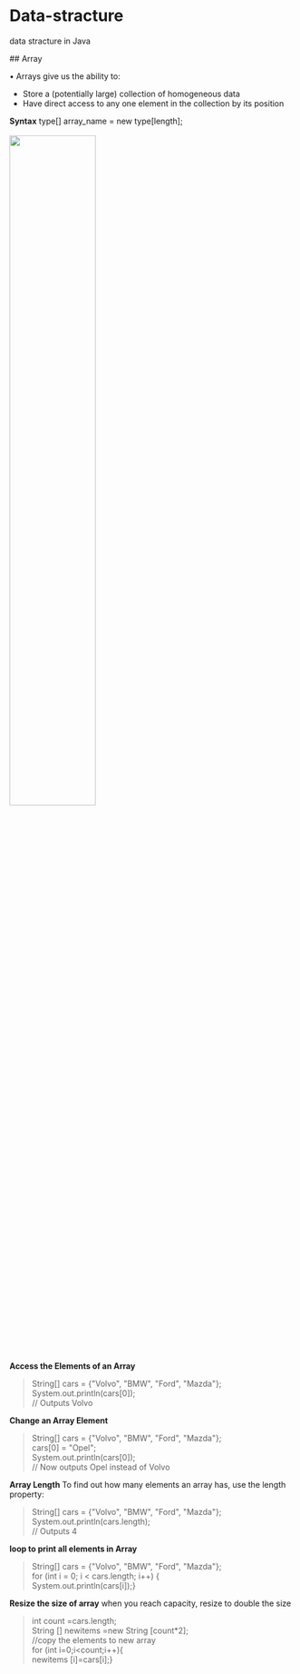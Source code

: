 # Data-stracture
data stracture in Java

<div class="container">
	<div class="Array">## Array

• Arrays give us the ability to:
- Store a (potentially large) collection of homogeneous data 
- Have direct access to any one element in the collection by its position 





**Syntax**
type[] array_name = new type[length];  <br/>  <br/> 
<img src = "https://user-images.githubusercontent.com/54688005/92636834-499b6580-f2d8-11ea-859f-5c13d50db502.PNG" width =55%>
  <img width ="5%"/> 

**Access the Elements of an Array**
> String[] cars = {"Volvo", "BMW", "Ford", "Mazda"}; <br/> 
 System.out.println(cars[0]);<br/>
// Outputs Volvo


**Change an Array Element**

> String[] cars = {"Volvo", "BMW", "Ford", "Mazda"};<br/>
 cars[0] = "Opel";<br/>
 System.out.println(cars[0]);<br/>
// Now outputs Opel instead of Volvo

**Array Length**
To find out how many elements an array has, use the length property:<br/>
> String[] cars = {"Volvo", "BMW", "Ford", "Mazda"};<br/>
System.out.println(cars.length);<br/>
// Outputs 4<br/>

**loop to print all elements in Array**
>String[] cars = {"Volvo", "BMW", "Ford", "Mazda"};<br/>
for (int i = 0; i < cars.length; i++) {<br/>
  System.out.println(cars[i]);}
  
  
  **Resize the size of array** 
 when you reach capacity, resize to double the size
> int count =cars.length;<br/>
String [] newitems =new String [count*2];<br/>
//copy the elements to new array <br/>
for (int i=0;i<count;i++){<br/>
newitems [i]=cars[i];}

</div>
	<div class="block"></div>
	<div class="block"></div>
	<div class="block"></div>
	<div class="block"></div>
</div>


